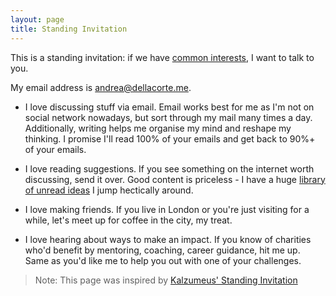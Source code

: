 ```yaml
---
layout: page
title: Standing Invitation
---
```


This is a standing invitation: if we have [common interests](/), I want to talk to you.

My email address is [andrea@dellacorte.me](mailto:andrea@dellacorte.me).

- I love discussing stuff via email. Email works best for me as I'm not on social network nowadays, but sort through my mail many times a day. Additionally, writing helps me organise my mind and reshape my thinking. I promise I'll read 100% of your emails and get back to 90%+ of your emails.

- I love reading suggestions. If you see something on the internet worth discussing, send it over. Good content is priceless - I have a huge [library of unread ideas](https://fs.blog/2013/06/the-antilibrary/) I jump hectically around.

- I love making friends. If you live in London or you're just visiting for a while, let's meet up for coffee in the city, my treat.

- I love hearing about ways to make an impact. If you know of charities who'd benefit by mentoring, coaching, career guidance, hit me up. Same as you'd like me to help you out with one of your challenges.

> Note: This page was inspired by [Kalzumeus' Standing Invitation](https://www.kalzumeus.com/standing-invitation/)
